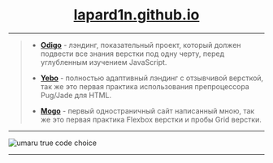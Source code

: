 <h1 align="center"><a href="https://lapard1n.github.io/">lapard1n.github.io</a></h1>

---

> * **[Odigo](https://lapard1n.github.io/odigo)** - лэндинг, показательный проект, который должен подвести все знания верстки под одну черту, перед углубленным изучением JavaScript.
>
> * **[Yebo](https://lapard1n.github.io/yebo)** - полностью адаптивный лэндинг с отзывчивой версткой, так же это первая практика использования препроцессора Pug/Jade для HTML.
>
> * **[Mogo](https://lapard1n.github.io/mogo)** - первый одностраничный сайт написанный мною, так же это первая практика Flexbox верстки и пробы Grid верстки.

---

![umaru true code choice](https://raw.githubusercontent.com/cat-milk/Anime-Girls-Holding-Programming-Books/master/Javascript/Doma_Umaru_Java_Script_The_Good_Parts.png "umaru true code choice")

---
